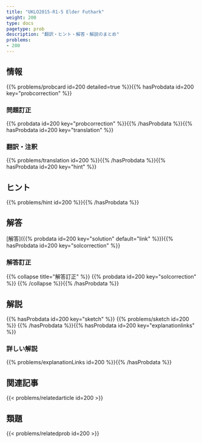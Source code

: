 ```yaml
---
title: "UKLO2015-R1-5 Elder Futhark"
weight: 200
type: docs
pagetype: prob
description: "翻訳・ヒント・解答・解説のまとめ"
problems: 
- 200
---
```


## 情報

{{% problems/probcard id=200 detailed=true %}}{{% hasProbdata id=200 key="probcorrection" %}}

### 問題訂正

{{% probdata id=200 key="probcorrection" %}}{{% /hasProbdata %}}{{% hasProbdata id=200 key="translation" %}}

### 翻訳・注釈

{{% problems/translation id=200 %}}{{% /hasProbdata %}}{{% hasProbdata id=200 key="hint" %}}

## ヒント

{{% problems/hint id=200 %}}{{% /hasProbdata %}}

## 解答

[解答]({{% probdata id=200 key="solution" default="link" %}}){{% hasProbdata id=200 key="solcorrection" %}}

### 解答訂正

{{% collapse title="解答訂正" %}}
{{% probdata id=200 key="solcorrection" %}}
{{% /collapse %}}{{% /hasProbdata %}}

## 解説

{{% hasProbdata id=200 key="sketch" %}}
{{% problems/sketch id=200 %}}
{{% /hasProbdata %}}{{% hasProbdata id=200 key="explanationlinks" %}}

### 詳しい解説

{{% problems/explanationLinks id=200 %}}{{% /hasProbdata %}}

## 関連記事

{{< problems/relatedarticle id=200 >}}

## 類題

{{< problems/relatedprob id=200 >}}
